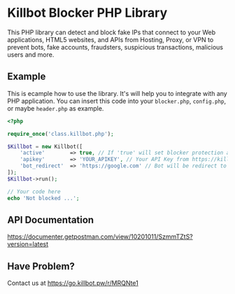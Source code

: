 # Killbot Blocker PHP Library
This PHP library can detect and block fake IPs that connect to your Web applications, HTML5 websites, and APIs from Hosting, Proxy, or VPN to prevent bots, fake accounts, fraudsters, suspicious transactions, malicious users and more.

## Example
This is ecample how to use the library. It's will help you to integrate with any PHP application.
You can insert this code into your ```blocker.php```, ```config.php```, or maybe ```header.php``` as example.

```php
<?php

require_once('class.killbot.php');

$Killbot = new Killbot([
    'active'        => true, // If 'true' will set blocker protection active, and 'false' will deactive protection
    'apikey'        => 'YOUR_APIKEY', // Your API Key from https://killbot.pw/developer
    'bot_redirect'  => 'https://google.com' // Bot will be redirect to this URL
]);
$Killbot->run();

// Your code here
echo 'Not blocked ...';
```

## API Documentation
https://documenter.getpostman.com/view/10201011/SzmmTZtS?version=latest

## Have Problem?
Contact us at https://go.killbot.pw/r/MRQNte1